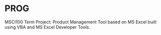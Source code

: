 # PROG
MSCI100 Term Project: Product Management Tool based on MS Excel built using VBA and MS Excel Developer Tools.  
